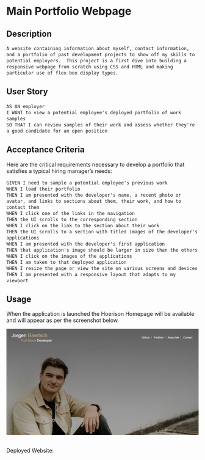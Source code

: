 # Main Portfolio Webpage

## Description
    A website containing information about myself, contact information, and a portfolio of past development projects to show off my skills to potential employers.  This project is a first dive into building a responsive webpage from scratch using CSS and HTML and making particular use of flex box display types.

## User Story

```
AS AN employer
I WANT to view a potential employee's deployed portfolio of work samples
SO THAT I can review samples of their work and assess whether they're a good candidate for an open position
```



## Acceptance Criteria

Here are the critical requirements necessary to develop a portfolio that satisfies a typical hiring manager’s needs:

```
GIVEN I need to sample a potential employee's previous work
WHEN I load their portfolio
THEN I am presented with the developer's name, a recent photo or avatar, and links to sections about them, their work, and how to contact them
WHEN I click one of the links in the navigation
THEN the UI scrolls to the corresponding section
WHEN I click on the link to the section about their work
THEN the UI scrolls to a section with titled images of the developer's applications
WHEN I am presented with the developer's first application
THEN that application's image should be larger in size than the others
WHEN I click on the images of the applications
THEN I am taken to that deployed application
WHEN I resize the page or view the site on various screens and devices
THEN I am presented with a responsive layout that adapts to my viewport
```

## Usage
When the application is launched the Hoerison Homepage will be available and will appear as per the screenshot below.

![WebsiteScreenshot](./assets/images/Screen%20Shot%202023-01-01%20at%201.22.48%20PM.jpg)
##
Deployed Website: 